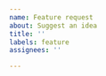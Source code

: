```yaml
---
name: Feature request
about: Suggest an idea
title: ''
labels: feature
assignees: ''

---
```


<!--
Please search for existing issues before filing.

Please describe the feature as clearly as possible!
-->

